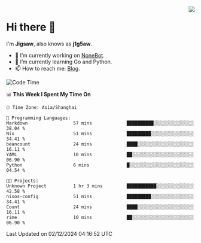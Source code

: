 <a href="#">
  <img align="right" src="https://github-readme-stats.vercel.app/api?username=j1g5awi&count_private=true&show_icons=true&title_color=80070B&text_color=B3B3B3&bg_color=212121&icon_color=80070B" />
</a>

# Hi there 👋

I'm **Jigsaw**, also knows as **j1g5aw**.

- 🔭 I’m currently working on [NoneBot](https://github.com/nonebot).
- 🌱 I’m currently learning Go and Python.
- 📫 How to reach me: [Blog](https://blog.maddestroyer.xyz/).

<!--START_SECTION:waka-->
![Code Time](http://img.shields.io/badge/Code%20Time-1%2C803%20hrs%2012%20mins-blue)

📊 **This Week I Spent My Time On** 

```text
🕑︎ Time Zone: Asia/Shanghai

💬 Programming Languages: 
Markdown                 57 mins             ██████████░░░░░░░░░░░░░░░   38.04 % 
Nix                      51 mins             █████████░░░░░░░░░░░░░░░░   34.41 % 
beancount                24 mins             ████░░░░░░░░░░░░░░░░░░░░░   16.11 % 
YAML                     10 mins             ██░░░░░░░░░░░░░░░░░░░░░░░   06.90 % 
Python                   6 mins              █░░░░░░░░░░░░░░░░░░░░░░░░   04.54 % 

🐱‍💻 Projects: 
Unknown Project          1 hr 3 mins         ███████████░░░░░░░░░░░░░░   42.58 % 
nixos-config             51 mins             █████████░░░░░░░░░░░░░░░░   34.41 % 
Count                    24 mins             ████░░░░░░░░░░░░░░░░░░░░░   16.11 % 
rime                     10 mins             ██░░░░░░░░░░░░░░░░░░░░░░░   06.90 % 
```


 Last Updated on 02/12/2024 04:16:52 UTC
<!--END_SECTION:waka-->
